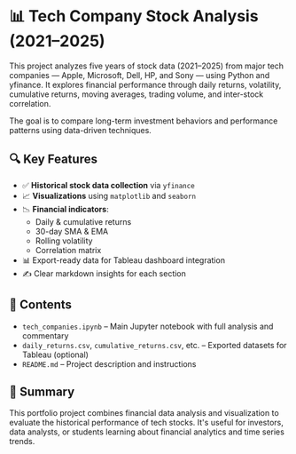 # 📊 Tech Company Stock Analysis (2021–2025)

This project analyzes five years of stock data (2021–2025) from major tech companies — Apple, Microsoft, Dell, HP, and Sony — using Python and yfinance. It explores financial performance through daily returns, volatility, cumulative returns, moving averages, trading volume, and inter-stock correlation.

The goal is to compare long-term investment behaviors and performance patterns using data-driven techniques.

## 🔍 Key Features
- ✅ **Historical stock data collection** via `yfinance`
- 📈 **Visualizations** using `matplotlib` and `seaborn`
- 📉 **Financial indicators**: 
  - Daily & cumulative returns
  - 30-day SMA & EMA
  - Rolling volatility
  - Correlation matrix
- 📊 Export-ready data for Tableau dashboard integration
- ✍️ Clear markdown insights for each section

## 📂 Contents
- `tech_companies.ipynb` – Main Jupyter notebook with full analysis and commentary
- `daily_returns.csv`, `cumulative_returns.csv`, etc. – Exported datasets for Tableau (optional)
- `README.md` – Project description and instructions


## 📌 Summary
This portfolio project combines financial data analysis and visualization to evaluate the historical performance of tech stocks. It's useful for investors, data analysts, or students learning about financial analytics and time series trends.

